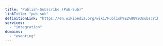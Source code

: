 ```yaml
---
title: "Publish-Subscribe (Pub-Sub)"
linkTitle: "pub-sub"
definitionLink: "https://en.wikipedia.org/wiki/Publish%E2%80%93subscribe_pattern"
services:
  - "integration"
domains:
  - "eventing"
---
```

